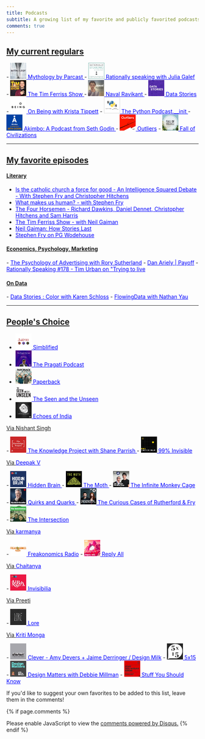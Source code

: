 ```yaml
---
title: Podcasts
subtitle: A growing list of my favorite and publicly favorited podcasts
comments: true
---
```

<h2><u>My current regulars</u></h2>
- <a href="https://www.stitcher.com/podcast/parcast/mythology" style="color:blue"> <img src="/img/podcasts/myth.jpg" height="42" width="42"> Mythology by Parcast </a>
- <a href="https://www.stitcher.com/podcast/rationally-speaking" style="color:blue"> <img src="/img/podcasts/rationally.jpg" height="42" width="42"> Rationally speaking with Julia Galef </a>
- <a href="https://www.stitcher.com/podcast/tim-ferriss-show/the-tim-ferriss-show" style="color:blue"><img src="/img/podcasts/tf.jpg" height="42" width="42"> The Tim Ferriss Show </a>
- <a href="https://www.stitcher.com/podcast/naval" style="color:blue"><img src="/img/podcasts/naval.jpg" height="42" width="42"> Naval Ravikant </a>
- <a href="https://www.stitcher.com/podcast/data-stories-podcast/data-stories" style="color:blue"><img src="/img/podcasts/datastories.jpg" height="42" width="42"> Data Stories </a>
- <a href="https://www.stitcher.com/podcast/on-being-with-krista-tippett" style="color:blue"><img src="/img/podcasts/onbeing.jpg" height="42" width="42"> On Being with Krista Tippett</a>
- <a href="https://www.stitcher.com/podcast/podcast-init" style="color:blue"><img src="/img/podcasts/pythoninit.jpg" height="42" width="42"> The Python Podcast.__init </a>
- <a href="https://www.stitcher.com/podcast/pods/akimbo" style="color:blue"><img src="/img/podcasts/akimbo.jpg" height="42" width="42"> Akimbo: A Podcast from Seth Godin </a>
- <a href="https://www.stitcher.com/podcast/factordaily/outliers-3" style="color:blue"><img src="/img/podcasts/outliers.jpg" height="42" width="42"> Outliers</a>
- <a href="https://www.stitcher.com/podcast/paul-cooper/fall-of-civilizations" style="color:blue"><img src="/img/podcasts/fallcivilizations.jpg" height="42" width="42"> Fall of Civilizations</a>
<hr/>

<h2><u>My favorite episodes</u></h2>
<p></p>

<h4><u>Literary</u></h4>

- <a href="https://podcasts.apple.com/us/podcast/catholic-church-is-force-for-good-stephen-fry-christopher/id916588760?i=1000413931440" style="color:blue">Is the catholic church a force for good - An Intelligence Squared Debate - With Stephen Fry and Christopher Hitchens</a>
- <a href="https://player.fm/series/what-makes-us-human-with-jeremy-vine/stephen-fry-what-makes-us-human" style="color:blue">What makes us human? - with Stephen Fry</a> 
- <a href="https://player.fm/series/the-intellectual-dark-web-podcast/ep-032-the-four-horsemen-dawkins-dennet-hitchens-harris-2007" style="color:blue">The Four Horsemen - Richard Dawkins, Daniel Dennet, Christopher Hitchens and Sam Harris </a>
- <a href="https://www.stitcher.com/podcast/tim-ferriss-show/the-tim-ferriss-show/e/59738425" style="color:blue">The Tim Ferriss Show - with Neil Gaiman</a>
- <a href="https://www.stitcher.com/podcast/salt-seminars-about-long-term-thinking-9478/e/39343363" style="color:blue">Neil Gaiman: How Stories Last</a>
- <a href="https://www.stitcher.com/podcast/bbc/great-lives/e/51054858" style="color:blue">Stephen Fry on PG Wodehouse</a>

<p></p>
<h4><u>Economics, Psychology, Marketing</u></h4>
- <a href="https://www.stitcher.com/podcast/shane-parrish/the-knowledge-project/e/50320841" style="color:blue">The Psychology of Advertising with Rory Sutherland</a>
- <a href="https://www.stitcher.com/podcast/art-of-charm/the-art-of-charm/e/48107201" style="color:blue">Dan Ariely | Payoff</a> 
- <a href="https://www.stitcher.com/podcast/rationally-speaking/e/49196690" style="color:blue">Rationally Speaking #178 - Tim Urban on "Trying to live</a> 

<p></p>
<h4><u>On Data</u></h4>
- <a href="https://www.stitcher.com/podcast/data-stories-podcast/data-stories/e/54262620" style="color:blue">Data Stories : Color with Karen Schloss</a>
- <a href="https://www.stitcher.com/podcast/rationally-speaking/e/49196690" style="color:blue">FlowingData with Nathan Yau</a> 

<hr/>

<h2><u>People's Choice</u></h2>

- <a href="https://www.stitcher.com/podcast/indus-vox/simblified-2" style="color:blue"> <img src="/img/podcasts/simblified.jpg" height="42" width="42"> Simblified </a>
- <a href="https://www.stitcher.com/podcast/indus-vox/the-pragati-podcast" style="color:blue"> <img src="/img/podcasts/pragati.jpg" height="42" width="42"> The Pragati Podcast </a>
- <a href="https://www.stitcher.com/podcast/indus-vox/paperback" style="color:blue"><img src="/img/podcasts/paperback.jpg" height="42" width="42"> Paperback </a>
- <a href="https://www.stitcher.com/podcast/indus-vox/the-seen-and-the-unseen" style="color:blue"><img src="/img/podcasts/seenunseen.jpg" height="42" width="42"> The Seen and the Unseen </a>
- <a href="https://www.stitcher.com/podcast/indus-vox/echoes-of-india-a-history-podcast" style="color:blue"><img src="/img/podcasts/echoesofindia.jpg" height="42" width="42"> Echoes of India </a>

<p><u>Via Nishant Singh</u></p> 
- <a href="https://www.stitcher.com/podcast/shane-parrish/the-knowledge-project" style="color:blue"><img src="/img/podcasts/knowledge.jpg" height="42" width="42"> The Knowledge Project with Shane Parrish </a>
- <a href="https://www.stitcher.com/podcast/prx/99-invisible" style="color:blue"><img src="/img/podcasts/99invisible.jpg" height="42" width="42"> 99% Invisible </a>

<p><u>Via <a href="https://twitter.com/vdeepak13"  style="color:blue">Deepak V</a></u></p>
- <a href="https://www.stitcher.com/podcast/national-public-radio/hidden-brain" style="color:blue"><img src="/img/podcasts/nprhiddenbrain.jpg" height="42" width="42"> Hidden Brain </a>
- <a href="https://www.stitcher.com/podcast/the-moth-podcast" style="color:blue"><img src="/img/podcasts/themoth.jpg" height="42" width="42"> The Moth </a>
- <a href="https://www.stitcher.com/podcast/bbc-the-infinite-monkey-cage" style="color:blue"><img src="/img/podcasts/infinitemonkey.jpg" height="42" width="42"> The Infinite Monkey Cage </a>
- <a href="https://www.stitcher.com/podcast/canadian-broadcasting-corporation/quirks-and-quarks-complete-show-from-cbc-radio" style="color:blue"><img src="/img/podcasts/quirks.jpg" height="42" width="42"> Quirks and Quarks  </a>
- <a href="https://www.stitcher.com/podcast/bbc/the-curious-cases-of-rutherford-fry" style="color:blue"><img src="/img/podcasts/rutherford.jpg" height="42" width="42"> The Curious Cases of Rutherford & Fry </a>
- <a href="https://www.stitcher.com/podcast/the-intersection" style="color:blue"><img src="/img/podcasts/intersection.jpg" height="42" width="42"> The Intersection </a>

<p><u>Via <a href="https://twitter.com/karmanya"  style="color:blue">karmanya</a></u></p>
- <a href="https://www.stitcher.com/podcast/stitcher/freakonomics-radio" style="color:blue"><img src="/img/podcasts/freak.jpg" height="42" width="42"> Freakonomics Radio</a>
- <a href="https://podcasts.apple.com/in/podcast/reply-all/id941907967?mt=2&ign-mpt=uo%3D4" style="color:blue"><img src="/img/podcasts/reply_all.png" height="42" width="42"> Reply All</a>

<p><u>Via <a href="https://twitter.com/calavandi" style="color:blue">Chaitanya</a></u></p>
- <a href="https://www.stitcher.com/podcast/national-public-radio/invisibilia" style="color:blue"><img src="/img/podcasts/invisibilia.jpg" height="42" width="42"> Invisibilia</a>

<p><u>Via Preeti</u></p>
- <a href="https://www.stitcher.com/podcast/aaron-mahnke/lore" style="color:blue"><img src="/img/podcasts/lore.jpg" height="42" width="42"> Lore</a>


<p><u>Via <a href="https://twitter.com/kritimonga"  style="color:blue">Kriti Monga</a></u></p>
- <a href="https://podcasts.apple.com/us/podcast/clever/id1106679693" style="color:blue"><img src="/img/podcasts/clever.png" height="42" width="42"> Clever - Amy Devers + Jaime Derringer / Design Milk</a>
- <a href="https://podcasts.apple.com/gb/podcast/5x15/id857074006" style="color:blue"><img src="/img/podcasts/5x15.png" height="42" width="42"> 5x15</a>
- <a href="https://podcasts.apple.com/us/podcast/design-matters-with-debbie-millman/id328074695" style="color:blue"><img src="/img/podcasts/design_matters.png" height="42" width="42"> Design Matters with Debbie Millman</a>
- <a href="https://www.iheart.com/podcast/105-stuff-you-should-know-26940277/" style="color:blue"><img src="/img/podcasts/stuffyoushouldknow.png" height="42" width="42"> Stuff You Should Know
</a>

If you'd like to suggest your own favorites to be added to this list, leave them in the comments!

{% if page.comments %}
<div id="disqus_thread"></div>
<script>

/**
*  RECOMMENDED CONFIGURATION VARIABLES: EDIT AND UNCOMMENT THE SECTION BELOW TO INSERT DYNAMIC VALUES FROM YOUR PLATFORM OR CMS.
*  LEARN WHY DEFINING THESE VARIABLES IS IMPORTANT: https://disqus.com/admin/universalcode/#configuration-variables*/
/*
var disqus_config = function () {
this.page.url = abhiramr.github.io/others/2019-07-08-Podcasts-I-Like;  // Replace PAGE_URL with your page's canonical URL variable
this.page.identifier = 2019-07-08-Podcasts-I-Like; // Replace PAGE_IDENTIFIER with your page's unique identifier variable
};
*/
(function() { // DON'T EDIT BELOW THIS LINE
var d = document, s = d.createElement('script');
s.src = 'https://abhiramr.disqus.com/embed.js';
s.setAttribute('data-timestamp', +new Date());
(d.head || d.body).appendChild(s);
})();
</script>
<noscript>Please enable JavaScript to view the <a href="https://disqus.com/?ref_noscript">comments powered by Disqus.</a></noscript>
{% endif %}